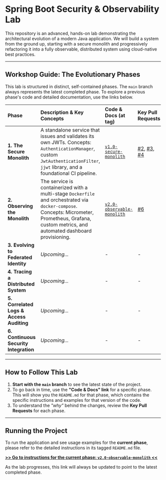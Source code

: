 # Spring Boot Security & Observability Lab

This repository is an advanced, hands-on lab demonstrating the architectural evolution of a modern Java application. We will build a system from the ground up, starting with a secure monolith and progressively refactoring it into a fully observable, distributed system using cloud-native best practices.

---

## Workshop Guide: The Evolutionary Phases

This lab is structured in distinct, self-contained phases. The `main` branch always represents the latest completed phase. To explore a previous phase's code and detailed documentation, use the links below.

| Phase                                    | Description & Key Concepts                                                                                                                                                                           | Code & Docs (at tag)                                                                                                                    | Key Pull Requests                                                                                                                                                                                                                              |
|:-----------------------------------------|:-----------------------------------------------------------------------------------------------------------------------------------------------------------------------------------------------------|:----------------------------------------------------------------------------------------------------------------------------------------|:-----------------------------------------------------------------------------------------------------------------------------------------------------------------------------------------------------------------------------------------------|
| **1. The Secure Monolith**               | A standalone service that issues and validates its own JWTs. Concepts: `AuthenticationManager`, custom `JwtAuthenticationFilter`, `jjwt` library, and a foundational CI pipeline.                    | [`v1.0-secure-monolith`](https://github.com/apenlor/spring-boot-security-observability-lab/blob/v1.0-secure-monolith/README.md)         | [#2](https://github.com/apenlor/spring-boot-security-observability-lab/pull/2), [#3](https://github.com/apenlor/spring-boot-security-observability-lab/pull/3), [#4](https://github.com/apenlor/spring-boot-security-observability-lab/pull/4) |
| **2. Observing the Monolith**            | The service is containerized with a multi-stage `Dockerfile` and orchestrated via `docker-compose`. Concepts: Micrometer, Prometheus, Grafana, custom metrics, and automated dashboard provisioning. | [`v2.0-observable-monolith`](https://github.com/apenlor/spring-boot-security-observability-lab/blob/v2.0-observable-monolith/README.md) | [#6](https://github.com/apenlor/spring-boot-security-observability-lab/pull/6)                                                                                                                                                                 |
| **3. Evolving to Federated Identity**    | *Upcoming...*                                                                                                                                                                                        | -                                                                                                                                       | -                                                                                                                                                                                                                                              |
| **4. Tracing a Distributed System**      | *Upcoming...*                                                                                                                                                                                        | -                                                                                                                                       | -                                                                                                                                                                                                                                              |
| **5. Correlated Logs & Access Auditing** | *Upcoming...*                                                                                                                                                                                        | -                                                                                                                                       | -                                                                                                                                                                                                                                              |
| **6. Continuous Security Integration**   | *Upcoming...*                                                                                                                                                                                        | -                                                                                                                                       | -                                                                                                                                                                                                                                              |

---

## How to Follow This Lab

1.  **Start with the `main` branch** to see the latest state of the project.
2.  To go back in time, use the **"Code & Docs" link** for a specific phase. This will show you the `README.md` for that phase, which contains the specific instructions and examples for that version of the code.
3.  To understand the *"why"* behind the changes, review the **Key Pull Requests** for each phase.

---

## Running the Project

To run the application and see usage examples for the **current phase**, please refer to the detailed instructions in its tagged `README.md` file.

**[>> Go to instructions for the current phase: `v2.0-observable-monolith` <<](https://github.com/apenlor/spring-boot-security-observability-lab/blob/v2.0-observable-monolith/README.md#local-development--quick-start)**

As the lab progresses, this link will always be updated to point to the latest completed phase.